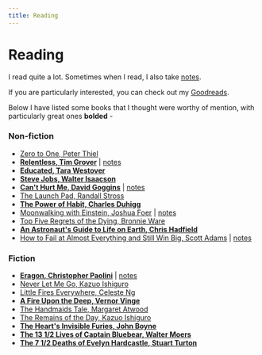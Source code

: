 ```yaml
---
title: Reading
---
```


# Reading

I read quite a lot. Sometimes when I read, I also take [notes](notes).

If you are particularly interested, you can check out my [Goodreads](https://www.goodreads.com/user/show/88124947-harrison-broadbent).

Below I have listed some books that I thought were worthy of mention, with particularly great ones **bolded** - 

### Non-fiction

- [Zero to One, Peter Thiel](https://amzn.to/3dmFUtV)
- [**Relentless, Tim Grover**](https://amzn.to/2ILRr8Q) \| [notes](notes/relentless.html)
- [**Educated, Tara Westover**](https://amzn.to/38t9rPR)
- [**Steve Jobs, Walter Isaacson**](https://amzn.to/39u4o2H)
- [**Can't Hurt Me, David Goggins**](https://amzn.to/2wNr2on) \| [notes](notes/cant_hurt_me.html)
- [The Launch Pad, Randall Stross](https://amzn.to/2yBWzL9)
- [**The Power of Habit, Charles Duhigg**](https://amzn.to/3cvWBDL)
- [Moonwalking with Einstein, Joshua Foer](https://amzn.to/2PWcjOF) \| [notes](notes/moonwalking_with_einstein.html)
- [Top Five Regrets of the Dying, Bronnie Ware](https://amzn.to/3ayH6cO)
- [**An Astronaut's Guide to Life on Earth, Chris Hadfield**](https://amzn.to/3fq2S57)
- [How to Fail at Almost Everything and Still Win Big, Scott Adams](https://amzn.to/2UMo7ER) \| [notes](notes/how_to_fail_at_everything_and_still_win_big.html)

### Fiction

- [**Eragon, Christopher Paolini**](https://amzn.to/2TKU7sk) \| [notes](notes/eragon.html)
- [Never Let Me Go, Kazuo Ishiguro](https://amzn.to/2GNcaey)
- [Little Fires Everywhere, Celeste Ng](https://amzn.to/30J1qFq)
- [**A Fire Upon the Deep, Vernor Vinge**](https://amzn.to/2WE96pq)
- [The Handmaids Tale, Margaret Atwood](https://amzn.to/2Qa506j) 
- [The Remains of the Day, Kazuo Ishiguro](https://amzn.to/2x9rCwQ)
- [**The Heart's Invisible Furies, John Boyne**](https://amzn.to/3iCQeA9)
- [**The 13 1/2 Lives of Captain Bluebear, Walter Moers**](https://amzn.to/3aCs1Xj)
- [**The 7 1/2 Deaths of Evelyn Hardcastle, Stuart Turton**](https://amzn.to/2W9sYls)

